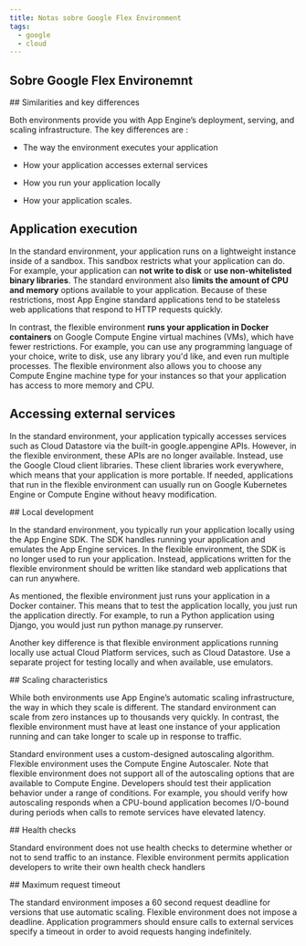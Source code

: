 ```yaml
---
title: Notas sobre Google Flex Environment
tags:
  - google
  - cloud
---
```


## Sobre Google Flex Environemnt


## Similarities and key differences

Both environments provide you with App Engine’s deployment, serving, and scaling infrastructure. The
key differences are :

- The way the environment executes your application

- How your application accesses external services

- How you run your application locally

- How your application scales.

## Application execution

In the standard environment, your application runs on a lightweight instance inside of a sandbox.
This sandbox restricts what your application can do. For example, your application can **not write
to disk** or **use non-whitelisted binary libraries**. The standard environment also **limits the
amount of CPU and memory** options available to your application. Because of these restrictions,
most App Engine standard applications tend to be stateless web applications that respond to HTTP
requests quickly.

In contrast, the flexible environment **runs your application in Docker containers** on Google Compute
Engine virtual machines (VMs), which have fewer restrictions. For example, you can use any
programming language of your choice, write to disk, use any library you'd like, and even run
multiple processes. The flexible environment also allows you to choose any Compute Engine machine
type for your instances so that your application has access to more memory and CPU.

## Accessing external services

In the standard environment, your application typically accesses services such as Cloud Datastore
via the built-in google.appengine APIs. However, in the flexible environment, these APIs are no
longer available. Instead, use the Google Cloud client libraries. These client libraries work
everywhere, which means that your application is more portable. If needed, applications that run in
the flexible environment can usually run on Google Kubernetes Engine or Compute Engine without heavy
modification.

## Local development

In the standard environment, you typically run your application locally using the App Engine SDK.
The SDK handles running your application and emulates the App Engine services. In the flexible
environment, the SDK is no longer used to run your application. Instead, applications written for
the flexible environment should be written like standard web applications that can run anywhere.

As mentioned, the flexible environment just runs your application in a Docker container. This means
that to test the application locally, you just run the application directly. For example, to run a
Python application using Django, you would just run python manage.py runserver.

Another key difference is that flexible environment applications running locally use actual Cloud
Platform services, such as Cloud Datastore. Use a separate project for testing locally and when
available, use emulators.

## Scaling characteristics

While both environments use App Engine’s automatic scaling infrastructure, the way in which they
scale is different. The standard environment can scale from zero instances up to thousands very
quickly. In contrast, the flexible environment must have at least one instance of your application
running and can take longer to scale up in response to traffic.

Standard environment uses a custom-designed autoscaling algorithm. Flexible environment uses the
Compute Engine Autoscaler. Note that flexible environment does not support all of the autoscaling
options that are available to Compute Engine. Developers should test their application behavior
under a range of conditions. For example, you should verify how autoscaling responds when a
CPU-bound application becomes I/O-bound during periods when calls to remote services have elevated
latency.

## Health checks

Standard environment does not use health checks to determine whether or not to send traffic to an
instance. Flexible environment permits application developers to write their own health check
handlers

## Maximum request timeout

The standard environment imposes a 60 second request deadline for versions that use automatic
scaling. Flexible environment does not impose a deadline. Application programmers should
ensure calls to external services specify a timeout in order to avoid
requests hanging indefinitely.


